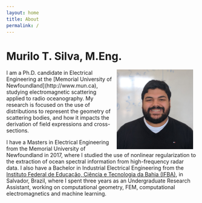 ```yaml
---
layout: home
title: About
permalink: /
---
```


# Murilo T. Silva, M.Eng.

<img align="right" width="40%" hspace="10" src="figs/profile.jpg" />
I am a Ph.D. candidate in Electrical Engineering at the [Memorial University of Newfoundland](http://www.mun.ca), studying electromagnetic scattering applied to radio oceanography. My research is focused on the use of distributions to represent the geometry of scattering bodies, and how it impacts the derivation of field expressions and cross-sections.

I have a Masters in Electrical Engineering from the Memorial University of Newfoundland in 2017, where I studied the use of nonlinear regularization to the extraction of ocean spectral information from high-frequency radar data. I also have a Bachelor in Industrial Electrical Engineering from the [Instituto Federal de Educação, Ciência e Tecnologia da Bahia (IFBA)](http://www.ifba.edu.br), in Salvador, Brazil, where I spent three years as an Undergraduate Research Assistant, working on computational geometry, FEM, computational electromagnetics and machine learning. 

